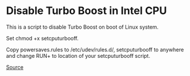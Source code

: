 # Disable Turbo Boost in Intel CPU
This is a script to disable Turbo Boost on boot of Linux system. 

Set chmod +x setcputurbooff.

Copy powersaves.rules to /etc/udev/rules.d/, setcputurbooff to anywhere and change RUN+ to location of your setcputurbooff script.

[Source](https://superuser.com/questions/1417292/udev-rule-to-start-a-command-on-ac-battery-plug-unplug-event)
